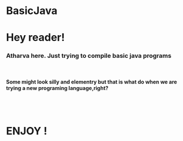 # BasicJava
<html>
  <body>
    <h1> Hey reader!</h1>
      <h3> Atharva here. Just trying to compile basic java programs</h3><br>
        <h4> Some might look silly and elementry but that is what do when we are trying a new programing language,right?</h4><br><br>
          <h1>ENJOY !</h1>
            </body>
            </html>
